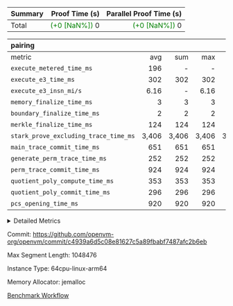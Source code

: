 | Summary | Proof Time (s) | Parallel Proof Time (s) |
|:---|---:|---:|
| Total | <span style='color: green'>(+0 [NaN%])</span> 0 | <span style='color: green'>(+0 [NaN%])</span> 0 |


| pairing |||||
|:---|---:|---:|---:|---:|
|metric|avg|sum|max|min|
| `execute_metered_time_ms` |  196 | -          | -          | -          |
| `execute_e3_time_ms  ` |  302 |  302 |  302 |  302 |
| `execute_e3_insn_mi/s` |  6.16 | -          |  6.16 |  6.16 |
| `memory_finalize_time_ms` |  3 |  3 |  3 |  3 |
| `boundary_finalize_time_ms` |  2 |  2 |  2 |  2 |
| `merkle_finalize_time_ms` |  124 |  124 |  124 |  124 |
| `stark_prove_excluding_trace_time_ms` |  3,406 |  3,406 |  3,406 |  3,406 |
| `main_trace_commit_time_ms` |  651 |  651 |  651 |  651 |
| `generate_perm_trace_time_ms` |  252 |  252 |  252 |  252 |
| `perm_trace_commit_time_ms` |  924 |  924 |  924 |  924 |
| `quotient_poly_compute_time_ms` |  353 |  353 |  353 |  353 |
| `quotient_poly_commit_time_ms` |  296 |  296 |  296 |  296 |
| `pcs_opening_time_ms ` |  920 |  920 |  920 |  920 |



<details>
<summary>Detailed Metrics</summary>

|  | keygen_time_ms | commit_exe_time_ms | app proof_time_ms |
| --- | --- | --- |
|  | 1,184 | 10 | 5,696 | 

| group | prove_segment_time_ms | memory_to_vec_partition_time_ms | fri.log_blowup | execute_metered_time_ms |
| --- | --- | --- | --- | --- |
| pairing | 5,428 | 24 | 1 | 196 | 

| group | air_name | quotient_deg | interactions | constraints |
| --- | --- | --- | --- | --- |
| pairing | AccessAdapterAir<16> | 2 | 5 | 14 | 
| pairing | AccessAdapterAir<2> | 2 | 5 | 14 | 
| pairing | AccessAdapterAir<32> | 2 | 5 | 14 | 
| pairing | AccessAdapterAir<4> | 2 | 5 | 14 | 
| pairing | AccessAdapterAir<8> | 2 | 5 | 14 | 
| pairing | BitwiseOperationLookupAir<8> | 1 | 2 | 5 | 
| pairing | KeccakVmAir | 2 | 321 | 4,571 | 
| pairing | MemoryMerkleAir<8> | 2 | 4 | 40 | 
| pairing | PersistentBoundaryAir<8> | 2 | 3 | 8 | 
| pairing | PhantomAir | 1 | 3 | 6 | 
| pairing | Poseidon2PeripheryAir<BabyBearParameters>, 1> | 2 | 1 | 286 | 
| pairing | ProgramAir | 1 | 1 | 4 | 
| pairing | RangeTupleCheckerAir<2> | 1 | 1 | 4 | 
| pairing | Rv32HintStoreAir | 2 | 18 | 36 | 
| pairing | VariableRangeCheckerAir | 1 | 1 | 4 | 
| pairing | VmAirWrapper<Rv32BaseAluAdapterAir, BaseAluCoreAir<4, 8> | 2 | 20 | 45 | 
| pairing | VmAirWrapper<Rv32BaseAluAdapterAir, LessThanCoreAir<4, 8> | 2 | 18 | 49 | 
| pairing | VmAirWrapper<Rv32BaseAluAdapterAir, ShiftCoreAir<4, 8> | 2 | 24 | 103 | 
| pairing | VmAirWrapper<Rv32BranchAdapterAir, BranchEqualCoreAir<4> | 2 | 11 | 25 | 
| pairing | VmAirWrapper<Rv32BranchAdapterAir, BranchLessThanCoreAir<4, 8> | 2 | 13 | 41 | 
| pairing | VmAirWrapper<Rv32CondRdWriteAdapterAir, Rv32JalLuiCoreAir> | 2 | 10 | 22 | 
| pairing | VmAirWrapper<Rv32IsEqualModAdapterAir<2, 1, 32, 32>, ModularIsEqualCoreAir<32, 4, 8> | 2 | 25 | 237 | 
| pairing | VmAirWrapper<Rv32JalrAdapterAir, Rv32JalrCoreAir> | 2 | 16 | 28 | 
| pairing | VmAirWrapper<Rv32LoadStoreAdapterAir, LoadSignExtendCoreAir<4, 8> | 2 | 18 | 39 | 
| pairing | VmAirWrapper<Rv32LoadStoreAdapterAir, LoadStoreCoreAir<4> | 2 | 17 | 45 | 
| pairing | VmAirWrapper<Rv32MultAdapterAir, DivRemCoreAir<4, 8> | 2 | 25 | 92 | 
| pairing | VmAirWrapper<Rv32MultAdapterAir, MulHCoreAir<4, 8> | 2 | 24 | 38 | 
| pairing | VmAirWrapper<Rv32MultAdapterAir, MultiplicationCoreAir<4, 8> | 2 | 19 | 26 | 
| pairing | VmAirWrapper<Rv32RdWriteAdapterAir, Rv32AuipcCoreAir> | 2 | 12 | 20 | 
| pairing | VmAirWrapper<Rv32VecHeapAdapterAir<1, 2, 2, 32, 32>, FieldExpressionCoreAir> | 2 | 415 | 687 | 
| pairing | VmAirWrapper<Rv32VecHeapAdapterAir<2, 1, 1, 32, 32>, FieldExpressionCoreAir> | 2 | 158 | 269 | 
| pairing | VmAirWrapper<Rv32VecHeapAdapterAir<2, 2, 2, 32, 32>, FieldExpressionCoreAir> | 2 | 428 | 671 | 
| pairing | VmConnectorAir | 1 | 5 | 13 | 

| group | air_name | segment | rows | prep_cols | perm_cols | main_cols | cells |
| --- | --- | --- | --- | --- | --- | --- | --- |
| pairing | AccessAdapterAir<16> | 0 | 262,144 |  | 24 | 25 | 12,845,056 | 
| pairing | AccessAdapterAir<32> | 0 | 131,072 |  | 24 | 41 | 8,519,680 | 
| pairing | AccessAdapterAir<8> | 0 | 524,288 |  | 24 | 17 | 21,495,808 | 
| pairing | BitwiseOperationLookupAir<8> | 0 | 65,536 | 3 | 12 | 2 | 917,504 | 
| pairing | MemoryMerkleAir<8> | 0 | 32,768 |  | 20 | 32 | 1,703,936 | 
| pairing | PersistentBoundaryAir<8> | 0 | 32,768 |  | 16 | 20 | 1,179,648 | 
| pairing | PhantomAir | 0 | 1 |  | 16 | 6 | 22 | 
| pairing | Poseidon2PeripheryAir<BabyBearParameters>, 1> | 0 | 32,768 |  | 8 | 300 | 10,092,544 | 
| pairing | ProgramAir | 0 | 32,768 |  | 8 | 10 | 589,824 | 
| pairing | RangeTupleCheckerAir<2> | 0 | 524,288 | 2 | 8 | 1 | 4,718,592 | 
| pairing | Rv32HintStoreAir | 0 | 256 |  | 76 | 32 | 27,648 | 
| pairing | VariableRangeCheckerAir | 0 | 262,144 | 2 | 8 | 1 | 2,359,296 | 
| pairing | VmAirWrapper<Rv32BaseAluAdapterAir, BaseAluCoreAir<4, 8> | 0 | 1,048,576 |  | 84 | 36 | 125,829,120 | 
| pairing | VmAirWrapper<Rv32BaseAluAdapterAir, LessThanCoreAir<4, 8> | 0 | 65,536 |  | 76 | 37 | 7,405,568 | 
| pairing | VmAirWrapper<Rv32BaseAluAdapterAir, ShiftCoreAir<4, 8> | 0 | 2,048 |  | 100 | 53 | 313,344 | 
| pairing | VmAirWrapper<Rv32BranchAdapterAir, BranchEqualCoreAir<4> | 0 | 262,144 |  | 48 | 26 | 19,398,656 | 
| pairing | VmAirWrapper<Rv32BranchAdapterAir, BranchLessThanCoreAir<4, 8> | 0 | 131,072 |  | 56 | 32 | 11,534,336 | 
| pairing | VmAirWrapper<Rv32CondRdWriteAdapterAir, Rv32JalLuiCoreAir> | 0 | 8,192 |  | 44 | 18 | 507,904 | 
| pairing | VmAirWrapper<Rv32IsEqualModAdapterAir<2, 1, 32, 32>, ModularIsEqualCoreAir<32, 4, 8> | 0 | 32 |  | 104 | 166 | 8,640 | 
| pairing | VmAirWrapper<Rv32JalrAdapterAir, Rv32JalrCoreAir> | 0 | 65,536 |  | 68 | 28 | 6,291,456 | 
| pairing | VmAirWrapper<Rv32LoadStoreAdapterAir, LoadStoreCoreAir<4> | 0 | 1,048,576 |  | 72 | 41 | 118,489,088 | 
| pairing | VmAirWrapper<Rv32MultAdapterAir, MulHCoreAir<4, 8> | 0 | 256 |  | 100 | 39 | 35,584 | 
| pairing | VmAirWrapper<Rv32MultAdapterAir, MultiplicationCoreAir<4, 8> | 0 | 512 |  | 80 | 31 | 56,832 | 
| pairing | VmAirWrapper<Rv32RdWriteAdapterAir, Rv32AuipcCoreAir> | 0 | 32,768 |  | 52 | 20 | 2,359,296 | 
| pairing | VmAirWrapper<Rv32VecHeapAdapterAir<2, 1, 1, 32, 32>, FieldExpressionCoreAir> | 0 | 1,024 |  | 636 | 263 | 920,576 | 
| pairing | VmAirWrapper<Rv32VecHeapAdapterAir<2, 2, 2, 32, 32>, FieldExpressionCoreAir> | 0 | 16,384 |  | 1,200 | 497 | 27,803,648 | 
| pairing | VmConnectorAir | 0 | 2 | 1 | 24 | 5 | 58 | 

| group | segment | tracegen_time_ms | total_cells | stark_prove_excluding_trace_time_ms | quotient_poly_compute_time_ms | quotient_poly_commit_time_ms | perm_trace_commit_time_ms | pcs_opening_time_ms | merkle_finalize_time_ms | memory_to_vec_partition_time_ms | memory_finalize_time_ms | main_trace_commit_time_ms | insns | generate_perm_trace_time_ms | execute_e3_time_ms | execute_e3_insn_mi/s | boundary_finalize_time_ms |
| --- | --- | --- | --- | --- | --- | --- | --- | --- | --- | --- | --- | --- | --- | --- | --- | --- | --- |
| pairing | 0 | 388 | 394,099,664 | 3,406 | 353 | 296 | 924 | 920 | 124 | 24 | 3 | 651 | 1,862,965 | 252 | 302 | 6.16 | 2 | 

| group | segment | trace_height_constraint | weighted_sum | threshold |
| --- | --- | --- | --- | --- |
| pairing | 0 | 0 | 5,382,342 | 2,013,265,921 | 
| pairing | 0 | 1 | 18,152,512 | 2,013,265,921 | 
| pairing | 0 | 2 | 2,691,171 | 2,013,265,921 | 
| pairing | 0 | 3 | 25,000,068 | 2,013,265,921 | 
| pairing | 0 | 4 | 131,072 | 2,013,265,921 | 
| pairing | 0 | 5 | 65,536 | 2,013,265,921 | 
| pairing | 0 | 6 | 6,016,192 | 2,013,265,921 | 
| pairing | 0 | 7 | 4,096 | 2,013,265,921 | 
| pairing | 0 | 8 | 58,426,029 | 2,013,265,921 | 

</details>


Commit: https://github.com/openvm-org/openvm/commit/c4939a6d5c08e81627c5a89fbabf7487afc2b6eb

Max Segment Length: 1048476

Instance Type: 64cpu-linux-arm64

Memory Allocator: jemalloc

[Benchmark Workflow](https://github.com/openvm-org/openvm/actions/runs/16355638763)
